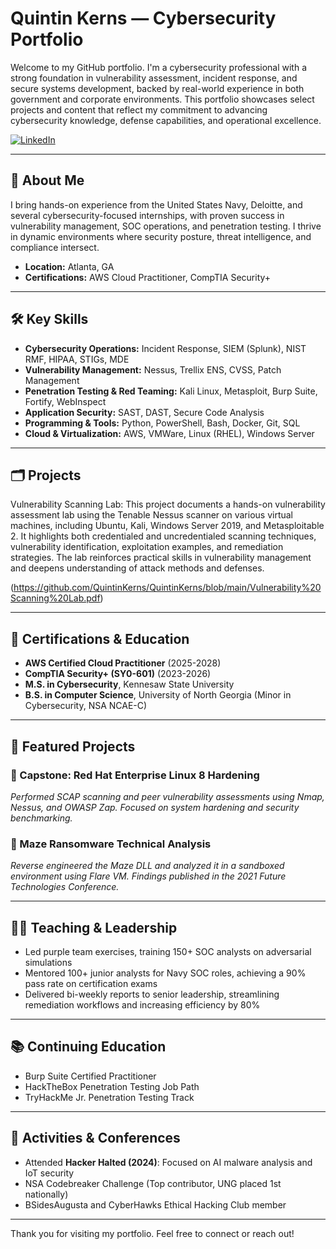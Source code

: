 # Quintin Kerns — Cybersecurity Portfolio

Welcome to my GitHub portfolio. I'm a cybersecurity professional with a strong foundation in vulnerability assessment, incident response, and secure systems development, backed by real-world experience in both government and corporate environments. This portfolio showcases select projects and content that reflect my commitment to advancing cybersecurity knowledge, defense capabilities, and operational excellence.

[![LinkedIn](https://img.shields.io/badge/LinkedIn-QuintinKerns-blue)](https://linkedin.com/in/quintinkerns)

---

## 🔐 About Me

I bring hands-on experience from the United States Navy, Deloitte, and several cybersecurity-focused internships, with proven success in vulnerability management, SOC operations, and penetration testing. I thrive in dynamic environments where security posture, threat intelligence, and compliance intersect.

- **Location:** Atlanta, GA
- **Certifications:** AWS Cloud Practitioner, CompTIA Security+

---

## 🛠️ Key Skills

- **Cybersecurity Operations:** Incident Response, SIEM (Splunk), NIST RMF, HIPAA, STIGs, MDE
- **Vulnerability Management:** Nessus, Trellix ENS, CVSS, Patch Management
- **Penetration Testing & Red Teaming:** Kali Linux, Metasploit, Burp Suite, Fortify, WebInspect
- **Application Security:** SAST, DAST, Secure Code Analysis
- **Programming & Tools:** Python, PowerShell, Bash, Docker, Git, SQL
- **Cloud & Virtualization:** AWS, VMWare, Linux (RHEL), Windows Server

---

## 🗂️ Projects

Vulnerability Scanning Lab:
This project documents a hands-on vulnerability assessment lab using the Tenable Nessus scanner on various virtual machines, including Ubuntu, Kali, Windows Server 2019, and Metasploitable 2. It highlights both credentialed and uncredentialed scanning techniques, vulnerability identification, exploitation examples, and remediation strategies. The lab reinforces practical skills in vulnerability management and deepens understanding of attack methods and defenses.

(https://github.com/QuintinKerns/QuintinKerns/blob/main/Vulnerability%20Scanning%20Lab.pdf)

---

## 🧠 Certifications & Education

- **AWS Certified Cloud Practitioner** (2025-2028)
- **CompTIA Security+ (SY0-601)** (2023-2026)
- **M.S. in Cybersecurity**, Kennesaw State University
- **B.S. in Computer Science**, University of North Georgia (Minor in Cybersecurity, NSA NCAE-C)

---

## 🧪 Featured Projects

### 🔸 Capstone: Red Hat Enterprise Linux 8 Hardening
*Performed SCAP scanning and peer vulnerability assessments using Nmap, Nessus, and OWASP Zap. Focused on system hardening and security benchmarking.*

### 🔸 Maze Ransomware Technical Analysis
*Reverse engineered the Maze DLL and analyzed it in a sandboxed environment using Flare VM. Findings published in the 2021 Future Technologies Conference.*

---

## 🧑‍🏫 Teaching & Leadership

- Led purple team exercises, training 150+ SOC analysts on adversarial simulations
- Mentored 100+ junior analysts for Navy SOC roles, achieving a 90% pass rate on certification exams
- Delivered bi-weekly reports to senior leadership, streamlining remediation workflows and increasing efficiency by 80%

---

## 📚 Continuing Education

- Burp Suite Certified Practitioner
- HackTheBox Penetration Testing Job Path
- TryHackMe Jr. Penetration Testing Track

---

## 📌 Activities & Conferences

- Attended **Hacker Halted (2024)**: Focused on AI malware analysis and IoT security
- NSA Codebreaker Challenge (Top contributor, UNG placed 1st nationally)
- BSidesAugusta and CyberHawks Ethical Hacking Club member

---

Thank you for visiting my portfolio. Feel free to connect or reach out!

